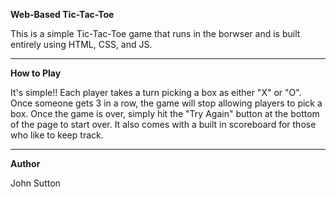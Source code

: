 **Web-Based Tic-Tac-Toe**

This is a simple Tic-Tac-Toe game that runs in the borwser and is built entirely using HTML, CSS, and JS.
<hr>

**How to Play**

It's simple!! Each player takes a turn picking a box as either "X" or "O". Once someone gets 3 in a row, the game will stop allowing players to pick a box. Once the game is over, simply hit the "Try Again" button at the bottom of the page to start over. It also comes with a built in scoreboard for those who like to keep track.

<hr>

**Author**

John Sutton 
